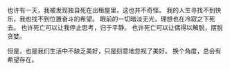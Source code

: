 也许有一天，我被发现独自死在出租屋里，这也并不奇怪。
我的人生寻找不到快乐，我也找不到位置奋斗的希望。
眼前的一切暗淡无光，理想也在冷寂之下死去。
也许死亡可以让我停止思考，归于平静。
也许死亡可以让偶得以解脱，摆脱贪婪。

但是，也是我们生活中不缺乏美好，只是刻意地忽视了美好。
换个角度，总会有希望存在。